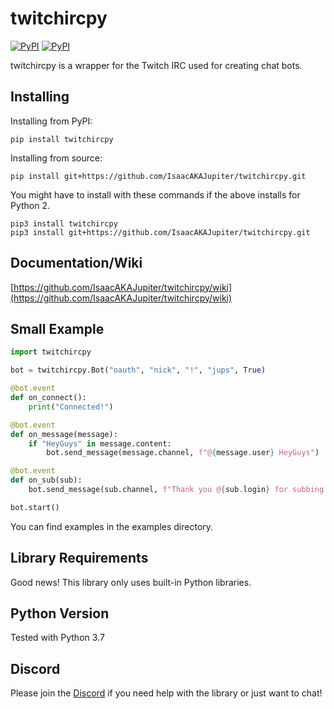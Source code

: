 # twitchircpy

[![PyPI](https://img.shields.io/pypi/v/twitchircpy.svg)](https://pypi.python.org/pypi/twitchircpy/)
[![PyPI](https://img.shields.io/pypi/pyversions/twitchircpy.svg)](https://pypi.python.org/pypi/twitchircpy/)

twitchircpy is a wrapper for the Twitch IRC used for creating chat bots.

## Installing

Installing from PyPI:

```
pip install twitchircpy
```

Installing from source:

```
pip install git+https://github.com/IsaacAKAJupiter/twitchircpy.git
```

You might have to install with these commands if the above installs for Python 2.

```
pip3 install twitchircpy
pip3 install git+https://github.com/IsaacAKAJupiter/twitchircpy.git
```

## Documentation/Wiki

[https://github.com/IsaacAKAJupiter/twitchircpy/wiki](https://github.com/IsaacAKAJupiter/twitchircpy/wiki)

## Small Example

```py
import twitchircpy

bot = twitchircpy.Bot("oauth", "nick", "!", "jups", True)

@bot.event
def on_connect():
    print("Connected!")

@bot.event
def on_message(message):
    if "HeyGuys" in message.content:
        bot.send_message(message.channel, f"@{message.user} HeyGuys")

@bot.event
def on_sub(sub):
    bot.send_message(sub.channel, f"Thank you @{sub.login} for subbing!")

bot.start()
```

You can find examples in the examples directory.

## Library Requirements

Good news! This library only uses built-in Python libraries.

## Python Version

Tested with Python 3.7

## Discord

Please join the [Discord](https://discord.gg/yxzp7JU 'https://discord.gg/yxzp7JU') if you need help with the library or just want to chat!

